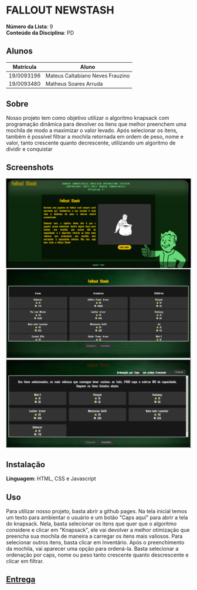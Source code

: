 # FALLOUT NEWSTASH

**Número da Lista**: 9<br>
**Conteúdo da Disciplina**: PD<br>

## Alunos
|Matrícula | Aluno |
| -- | -- |
| 19/0093196  |  Mateus Caltabiano Neves Frauzino |
| 19/0093480  |  Matheus Soares Arruda |

## Sobre 
Nosso projeto tem como objetivo utilizar o algoritmo knapsack com programação dinâmica para devolver os itens que melhor preenchem uma mochila de modo a maximizar o valor levado. Após selecionar os itens, também é possível filtrar a mochila retornada em ordem de peso, nome e valor, tanto crescente quanto decrescente, utilizando um algoritmo de dividir e conquistar

## Screenshots
![](./Stylesheet/imgs/Screenshot%20from%202023-05-30%2017-47-31.png)
![](./Stylesheet/imgs/Screenshot%20from%202023-05-30%2017-47-39.png)
![](./Stylesheet/imgs/imagem_2023-06-20_230118356.png)

## Instalação 
**Linguagem**: HTML, CSS e Javascript<br>

## Uso 
Para utilizar nosso projeto, basta abrir a github pages. Na tela inicial temos um texto para ambientar o usuário e um botão "Caps aqui" para abrir a tela do knapsack. Nela, basta selecionar os itens que quer que o algoritmo considere e clicar em "Knapsack", ele vai devolver a melhor otimização que preencha sua mochila de maneira a carregar os itens mais valiosos. Para selecionar outros itens, basta clicar em Inventário. Após o preenchimento da mochila, vai aparecer uma opção para ordená-la. Basta selecionar a ordenação por caps, nome ou peso tanto crescente quanto descrescente e clicar em filtrar.

## [Entrega](./entrega.md)

